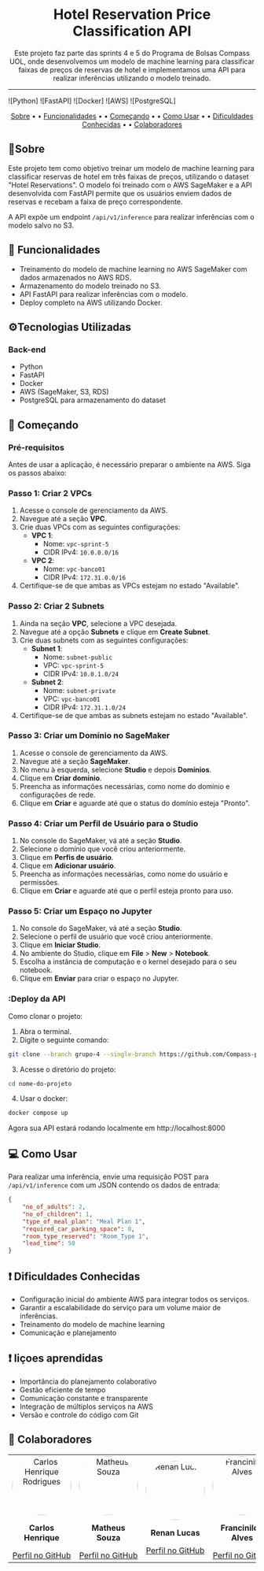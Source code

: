 
<h1 align="center">Hotel Reservation Price Classification API</h1>

<p align="center">Este projeto faz parte das sprints 4 e 5 do Programa de Bolsas Compass UOL, onde desenvolvemos um modelo de machine learning para classificar faixas de preços de reservas de hotel e implementamos uma API para realizar inferências utilizando o modelo treinado.</p>

<hr>

![Python]
![FastAPI]
![Docker]
![AWS]
![PostgreSQL]

<p align="center">
  <a href="#about">Sobre</a> • • 
  <a href="#functionalities">Funcionalidades</a> • • 
  <a href="#start">Começando</a> • • 
  <a href="#usage">Como Usar</a> • • 
  <a href="#difficulties">Dificuldades Conhecidas</a> • • 
  <a href="#contributors">Colaboradores</a>
</p>

<h2 id="about">📝Sobre</h2>
Este projeto tem como objetivo treinar um modelo de machine learning para classificar reservas de hotel em três faixas de preços, utilizando o dataset "Hotel Reservations". O modelo foi treinado com o AWS SageMaker e a API desenvolvida com FastAPI permite que os usuários enviem dados de reservas e recebam a faixa de preço correspondente.

A API expõe um endpoint `/api/v1/inference` para realizar inferências com o modelo salvo no S3.

<h2 id="functionalities">📌 Funcionalidades</h2>
<ul>
  <li>Treinamento do modelo de machine learning no AWS SageMaker com dados armazenados no AWS RDS.</li>
  <li>Armazenamento do modelo treinado no S3.</li>
  <li>API FastAPI para realizar inferências com o modelo.</li>
  <li>Deploy completo na AWS utilizando Docker.</li>
</ul>

<h2 id="technologies">⚙️Tecnologias Utilizadas</h2>
<h3>Back-end</h3>
<ul>
  <li>Python</li>
  <li>FastAPI</li>
  <li>Docker</li>
  <li>AWS (SageMaker, S3, RDS)</li>
  <li>PostgreSQL para armazenamento do dataset</li>
</ul>

<h2 id="inicio">🚀 Começando</h2>

<h3>Pré-requisitos</h3>
Antes de usar a aplicação, é necessário preparar o ambiente na AWS. Siga os passos abaixo:

### Passo 1: Criar 2 VPCs
1. Acesse o console de gerenciamento da AWS.
2. Navegue até a seção **VPC**.
3. Crie duas VPCs com as seguintes configurações:
   - **VPC 1**:
     - Nome: `vpc-sprint-5`
     - CIDR IPv4: `10.0.0.0/16`
   - **VPC 2**:
     - Nome: `vpc-banco01`
     - CIDR IPv4: `172.31.0.0/16`
4. Certifique-se de que ambas as VPCs estejam no estado "Available".

### Passo 2: Criar 2 Subnets
1. Ainda na seção **VPC**, selecione a VPC desejada.
2. Navegue até a opção **Subnets** e clique em **Create Subnet**.
3. Crie duas subnets com as seguintes configurações:
   - **Subnet 1**:
     - Nome: `subnet-public`
     - VPC: `vpc-sprint-5`
     - CIDR IPv4: `10.0.1.0/24`
   - **Subnet 2**:
     - Nome: `subnet-private`
     - VPC: `vpc-banco01`
     - CIDR IPv4: `172.31.1.0/24`
4. Certifique-se de que ambas as subnets estejam no estado "Available".

### Passo 3: Criar um Domínio no SageMaker
1. Acesse o console de gerenciamento da AWS.
2. Navegue até a seção **SageMaker**.
3. No menu à esquerda, selecione **Studio** e depois **Domínios**.
4. Clique em **Criar domínio**.
5. Preencha as informações necessárias, como nome do domínio e configurações de rede.
6. Clique em **Criar** e aguarde até que o status do domínio esteja "Pronto".

### Passo 4: Criar um Perfil de Usuário para o Studio
1. No console do SageMaker, vá até a seção **Studio**.
2. Selecione o domínio que você criou anteriormente.
3. Clique em **Perfis de usuário**.
4. Clique em **Adicionar usuário**.
5. Preencha as informações necessárias, como nome do usuário e permissões.
6. Clique em **Criar** e aguarde até que o perfil esteja pronto para uso.

### Passo 5: Criar um Espaço no Jupyter
1. No console do SageMaker, vá até a seção **Studio**.
2. Selecione o perfil de usuário que você criou anteriormente.
3. Clique em **Iniciar Studio**.
4. No ambiente do Studio, clique em **File** > **New** > **Notebook**.
5. Escolha a instância de computação e o kernel desejado para o seu notebook.
6. Clique em **Enviar** para criar o espaço no Jupyter.

<h3>:Deploy da API</h3>
<p>Como clonar o projeto:</p>

<ol type="1">
  <li>Abra o terminal.</li>
  <li>Digite o seguinte comando:</li>
</ol>

```bash
git clone --branch grupo-4 --single-branch https://github.com/Compass-pb-aws-2024-JULHO-A/sprints-4-5-pb-aws-julho-a.git
```

<ol start="3" type="1">
  <li>Acesse o diretório do projeto:</li>
</ol>

```bash
cd nome-do-projeto
```

<ol start="4" type="1">
  <li>Usar o docker:</li>
</ol>

```bash
docker compose up
```

<p>Agora sua API estará rodando localmente em http://localhost:8000</p>

<h2 id="usage">💻 Como Usar</h2>
<p>Para realizar uma inferência, envie uma requisição POST para <code>/api/v1/inference</code> com um JSON contendo os dados de entrada:</p>

```json
{
    "no_of_adults": 2,
    "no_of_children": 1,
    "type_of_meal_plan": "Meal Plan 1",
    "required_car_parking_space": 0,
    "room_type_reserved": "Room_Type 1",
    "lead_time": 50
}
```

<h2 id="difficulties">❗ Dificuldades Conhecidas</h2>
<ul>
  <li>Configuração inicial do ambiente AWS para integrar todos os serviços.</li>
  <li>Garantir a escalabilidade do serviço para um volume maior de inferências.</li>
  <li>Treinamento do modelo de machine learning</li>
  <li>Comunicação e planejamento</li>
</ul>

<h2 id="liçoes aprendidas">❗ liçoes aprendidas</h2>
<ul>
  <li>Importância do planejamento colaborativo</li>
  <li>Gestão eficiente de tempo</li>
  <li>Comunicação constante e transparente</li>
  <li>Integração de múltiplos serviços na AWS</li>
  <li>Versão e controle do código com Git</li>
  
</ul>


<h2 id="contributors">🤝 Colaboradores</h2>

<table>
  <tr>
    <td align="center">
      <a href="https://github.com/carlosrodrigues07">
        <img src="https://avatars.githubusercontent.com/u/127802040?v=4" width="120" alt="Carlos Henrique Rodrigues" style="border-radius: 50%;">
      </a>
      <p><strong>Carlos Henrique</strong></p>
      <a href="https://github.com/carlosrodrigues07">Perfil no GitHub</a>
    </td>
    <td align="center">
      <a href="https://github.com/Matheus-Dev-Souza">
        <img src="https://avatars.githubusercontent.com/u/96189442?v=4" width="120" alt="Matheus Souza" style="border-radius: 50%;">
      </a>
      <p><strong>Matheus Souza</strong></p>
      <a href="https://github.com/Matheus-Dev-Souza">Perfil no GitHub</a>
    </td>
    <td align="center">
      <a href="https://github.com/RenanLM">
        <img src="https://avatars.githubusercontent.com/u/99264208?v=4" width="120" alt="Renan Lucas" style="border-radius: 50%;">
      </a>
      <p><strong>Renan Lucas</strong></p>
      <a href="https://github.com/RenanLM">Perfil no GitHub</a>
    </td>
    <td align="center">
      <a href="https://github.com/FrancinildoAlves">
        <img src="https://avatars.githubusercontent.com/u/150152699?v=4 "width="120" alt="Francinildo Alves" style="border-radius: 50%;">
      </a>
      <p><strong>Francinildo Alves</strong></p>
      <a href="https://github.com/FrancinildoAlves">Perfil no GitHub</a>
    </td>
  </tr>
</table>

